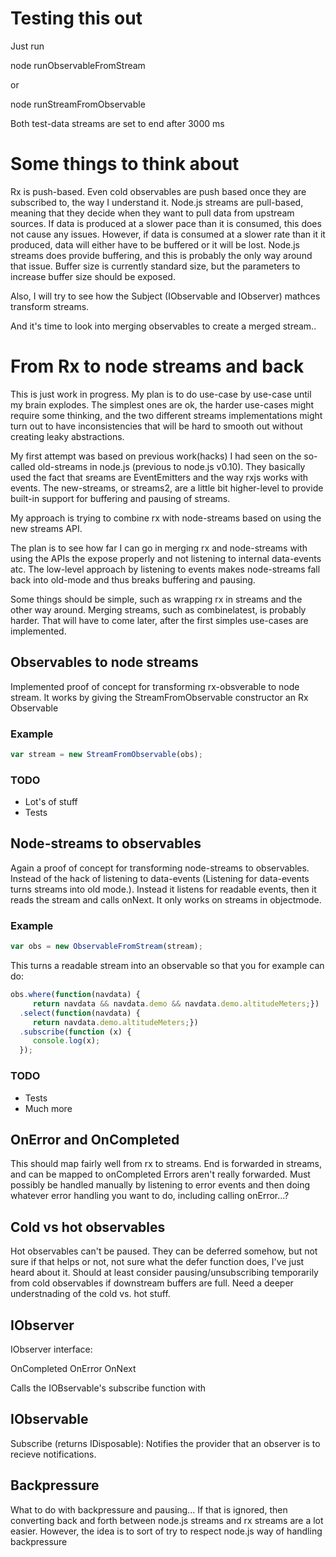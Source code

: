 # Testing this out
Just run 

node runObservableFromStream 

or

node runStreamFromObservable 


Both test-data streams are set to end after 3000 ms

# Some things to think about

Rx is push-based. Even cold observables are push based once they are subscribed to, the way I understand it. Node.js streams are pull-based, meaning that they decide when they want to pull data from upstream sources. If data is produced at a slower pace than it is consumed, this does not cause any issues. However, if data is consumed at a slower rate than it it produced, data will either have to be buffered or it will be lost. Node.js streams does provide buffering, and this is probably the only way around that issue. Buffer size is currently standard size, but the parameters to increase buffer size should be exposed.

Also, I will try to see how the Subject (IObservable and IObserver) mathces transform streams.

And it's time to look into merging observables to create a merged stream..

# From Rx to node streams and back
This is just work in progress. My plan is to do use-case by use-case until my brain explodes. The simplest ones are ok, the harder use-cases might require some thinking, and the two different streams implementations might turn out to have inconsistencies that will be hard to smooth out without creating leaky abstractions.

My first attempt was based on previous work(hacks) I had seen on the so-called old-streams in node.js (previous to node.js v0.10). They basically used the fact that sreams are EventEmitters and the way rxjs works with events. The new-streams, or streams2, are a little bit higher-level to provide built-in support for buffering and pausing of streams.

My approach is trying to combine rx with node-streams based on using the new streams API.

The plan is to see how far I can go in merging rx and node-streams with using the APIs the expose properly and not listening to internal data-events atc. The low-level approach by listening to events makes node-streams fall back into old-mode and thus breaks buffering and pausing.

Some things should be simple, such as wrapping rx in streams and the other way around. Merging streams, such as combinelatest, is probably harder. That will have to come later, after the first simples use-cases are implemented.

## Observables to node streams
Implemented proof of concept for transforming rx-obsverable to node stream.
It works by giving the StreamFromObservable constructor an Rx Observable 

### Example 
```javascript
var stream = new StreamFromObservable(obs);
```

### TODO
* Lot's of stuff
* Tests

## Node-streams to observables
Again a proof of concept for transforming node-streams to observables. Instead of the hack of listening to data-events (Listening for data-events turns streams into old mode.). Instead it listens for readable events, then it reads the stream and calls onNext. It only works on streams in objectmode.

### Example 
```javascript
var obs = new ObservableFromStream(stream);
```
This turns a readable stream into an observable so that you for example can do:

```javascript
obs.where(function(navdata) { 
     return navdata && navdata.demo && navdata.demo.altitudeMeters;})
  .select(function(navdata) { 
     return navdata.demo.altitudeMeters;})
  .subscribe(function (x) {
     console.log(x);
  });
```

### TODO
* Tests
* Much more 

## OnError and OnCompleted
This should map fairly well from rx to streams.
End is forwarded in streams, and can be mapped to onCompleted
Errors aren't really forwarded. Must possibly be handled manually by listening to error events and then doing whatever
error handling you want to do, including calling onError...?

## Cold vs hot observables
Hot observables can't be paused. They can be deferred somehow, but not sure if that helps or not, not sure what the defer function does, I've just heard about it. Should at least consider pausing/unsubscribing temporarily from cold observables if downstream buffers are full. Need a deeper understnading of the cold vs. hot stuff.

## IObserver
IObserver interface:

OnCompleted
OnError
OnNext

Calls the IOBservable's subscribe function with 
## IObservable
Subscribe (returns IDisposable): Notifies the provider that an observer is to recieve notifications. 

## Backpressure 
What to do with backpressure and pausing...
If that is ignored, then converting back and forth between node.js streams and rx streams are a lot easier.
However, the idea is to sort of try to respect node.js way of handling backpressure
